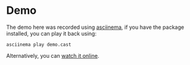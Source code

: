 # Demo

The demo here was recorded using [asciinema](https://asciinema.org/), if you have the package installed, you can play it back using:

```
asciinema play demo.cast
```

Alternatively, you can [watch it online](https://asciinema.org/a/253583).
